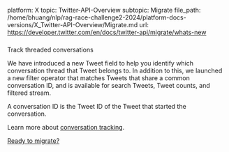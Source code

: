 platform: X
topic: Twitter-API-Overview
subtopic: Migrate
file_path: /home/bhuang/nlp/rag-race-challenge2-2024/platform-docs-versions/X_Twitter-API-Overview/Migrate.md
url: https://developer.twitter.com/en/docs/twitter-api/migrate/whats-new

###   
Track threaded conversations

We have introduced a new Tweet field to help you identify which conversation thread that Tweet belongs to. In addition to this, we launched a new filter operator that matches Tweets that share a common conversation ID, and is available for search Tweets, Tweet counts, and filtered stream. 

A conversation ID is the Tweet ID of the Tweet that started the conversation. 

Learn more about [conversation tracking](https://developer.twitter.com/en/docs/twitter-api/conversation-id).

[Ready to migrate?](https://developer.twitter.com/en/docs/twitter-api/migrate/ready-to-migrate)